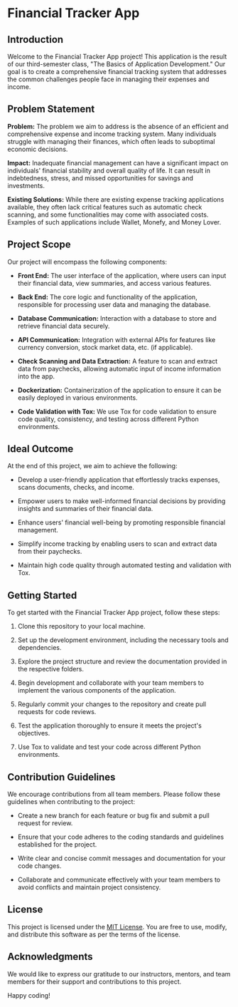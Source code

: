 # Financial Tracker App

## Introduction

Welcome to the Financial Tracker App project! This application is the result of our third-semester class, "The Basics of Application Development." Our goal is to create a comprehensive financial tracking system that addresses the common challenges people face in managing their expenses and income.

## Problem Statement

**Problem:** The problem we aim to address is the absence of an efficient and comprehensive expense and income tracking system. Many individuals struggle with managing their finances, which often leads to suboptimal economic decisions.

**Impact:** Inadequate financial management can have a significant impact on individuals' financial stability and overall quality of life. It can result in indebtedness, stress, and missed opportunities for savings and investments.

**Existing Solutions:** While there are existing expense tracking applications available, they often lack critical features such as automatic check scanning, and some functionalities may come with associated costs. Examples of such applications include Wallet, Monefy, and Money Lover.

## Project Scope

Our project will encompass the following components:

- **Front End:** The user interface of the application, where users can input their financial data, view summaries, and access various features.

- **Back End:** The core logic and functionality of the application, responsible for processing user data and managing the database.

- **Database Communication:** Interaction with a database to store and retrieve financial data securely.

- **API Communication:** Integration with external APIs for features like currency conversion, stock market data, etc. (if applicable).

- **Check Scanning and Data Extraction:** A feature to scan and extract data from paychecks, allowing automatic input of income information into the app.

- **Dockerization:** Containerization of the application to ensure it can be easily deployed in various environments.

- **Code Validation with Tox:** We use Tox for code validation to ensure code quality, consistency, and testing across different Python environments.

## Ideal Outcome

At the end of this project, we aim to achieve the following:

- Develop a user-friendly application that effortlessly tracks expenses, scans documents, checks, and income.

- Empower users to make well-informed financial decisions by providing insights and summaries of their financial data.

- Enhance users' financial well-being by promoting responsible financial management.

- Simplify income tracking by enabling users to scan and extract data from their paychecks.

- Maintain high code quality through automated testing and validation with Tox.

## Getting Started

To get started with the Financial Tracker App project, follow these steps:

1. Clone this repository to your local machine.

2. Set up the development environment, including the necessary tools and dependencies.

3. Explore the project structure and review the documentation provided in the respective folders.

4. Begin development and collaborate with your team members to implement the various components of the application.

5. Regularly commit your changes to the repository and create pull requests for code reviews.

6. Test the application thoroughly to ensure it meets the project's objectives.

7. Use Tox to validate and test your code across different Python environments.

## Contribution Guidelines

We encourage contributions from all team members. Please follow these guidelines when contributing to the project:

- Create a new branch for each feature or bug fix and submit a pull request for review.

- Ensure that your code adheres to the coding standards and guidelines established for the project.

- Write clear and concise commit messages and documentation for your code changes.

- Collaborate and communicate effectively with your team members to avoid conflicts and maintain project consistency.

## License

This project is licensed under the [MIT License](LICENSE). You are free to use, modify, and distribute this software as per the terms of the license.

## Acknowledgments

We would like to express our gratitude to our instructors, mentors, and team members for their support and contributions to this project.

Happy coding!

